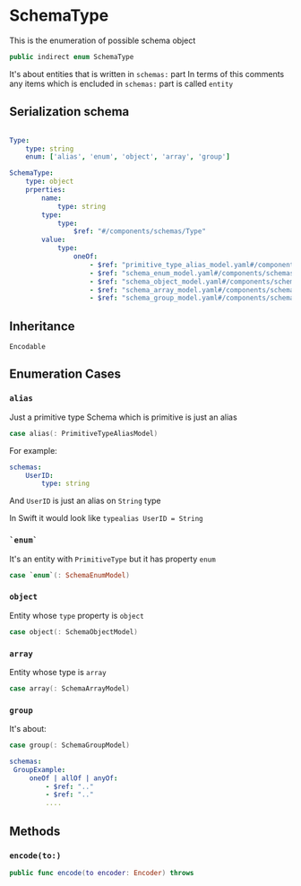 # SchemaType

This is the enumeration of possible schema object

``` swift
public indirect enum SchemaType
```

It's about entities that is written in `schemas:` part
In terms of this comments any items which is encluded in `schemas:` part is called `entity`

## Serialization schema

``` YAML

Type:
    type: string
    enum: ['alias', 'enum', 'object', 'array', 'group']

SchemaType:
    type: object
    prperties:
        name:
            type: string
        type:
            type:
                $ref: "#/components/schemas/Type"
        value:
            type:
                oneOf:
                    - $ref: "primitive_type_alias_model.yaml#/components/schemas/PrimitiveTypeAliasModel"
                    - $ref: "schema_enum_model.yaml#/components/schemas/SchemaEnumModel"
                    - $ref: "schema_object_model.yaml#/components/schemas/SchemaObjectModel"
                    - $ref: "schema_array_model.yaml#/components/schemas/SchemaArrayModel"
                    - $ref: "schema_group_model.yaml#/components/schemas/SchemaGroupModel"
```

## Inheritance

`Encodable`

## Enumeration Cases

### `alias`

Just a primitive type
Schema which is primitive is just an alias

``` swift
case alias(: PrimitiveTypeAliasModel)
```

For example:

``` YAML
schemas:
    UserID:
        type: string
```

And `UserID` is just an alias on `String` type

In Swift it would look like `typealias UserID = String`

### `` `enum` ``

It's an entity with `PrimitiveType` but it has property `enum`

``` swift
case `enum`(: SchemaEnumModel)
```

### `object`

Entity whose `type` property is `object`

``` swift
case object(: SchemaObjectModel)
```

### `array`

Entity whose type is `array`

``` swift
case array(: SchemaArrayModel)
```

### `group`

It's about:​

``` swift
case group(: SchemaGroupModel)
```

``` YAML
schemas:
 GroupExample:
     oneOf | allOf | anyOf:
         - $ref: ".."
         - $ref: ".."
         ....
```

## Methods

### `encode(to:)`

``` swift
public func encode(to encoder: Encoder) throws
```
